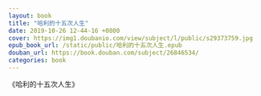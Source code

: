 ```yaml
---
layout: book
title: "哈利的十五次人生"
date: 2019-10-26 12-44-16 +0800
cover: https://img1.doubanio.com/view/subject/l/public/s29373759.jpg
epub_book_url: /static/public/哈利的十五次人生.epub
douban_url: https://book.douban.com/subject/26846534/
categories: book
---
```


《哈利的十五次人生》